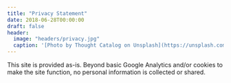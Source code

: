 ```yaml
---
title: "Privacy Statement"
date: 2018-06-28T00:00:00
draft: false
header:
  image: "headers/privacy.jpg"
  caption: '[Photo by Thought Catalog on Unsplash](https://unsplash.com/photos/tRL_Rkh6D8o)'
---
```


This site is provided as-is. Beyond basic Google Analytics and/or cookies to make the site function, no personal information is collected or shared.
